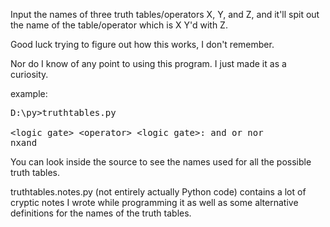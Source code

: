 Input the names of three truth tables/operators X, Y, and Z, and it'll spit out the name of the table/operator which is X Y'd with Z.

Good luck trying to figure out how this works, I don't remember.

Nor do I know of any point to using this program. I just made it as a curiosity.

example:

<pre>
D:\py>truthtables.py

&lt;logic gate> &lt;operator> &lt;logic gate>: and or nor
nxand
</pre>

You can look inside the source to see the names used for all the possible truth tables.

truthtables.notes.py (not entirely actually Python code) contains a lot of cryptic notes I wrote while programming it as well as some alternative definitions for the names of the truth tables.

